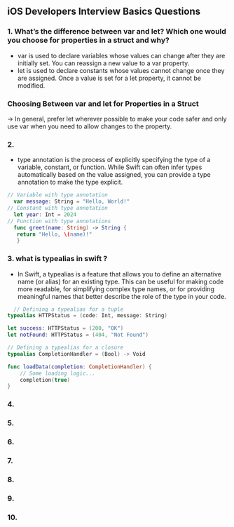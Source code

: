    ##                                              iOS Developers Interview Basics Questions
### 1. What’s the difference between var and let? Which one would you choose for properties in a struct and why?
  - var is used to declare variables whose values can change after they are initially set. You can reassign a new value to a var property.
  - let is used to declare constants whose values cannot change once they are assigned. Once a value is set for a let property, it cannot be 
             modified.
   ###                            Choosing Between var and let for Properties in a Struct
   -> In general, prefer let wherever possible to make your code safer and only use var when you need to allow changes to the property.

### 2.
   - type annotation is the process of explicitly specifying the type of a variable, constant, or function. While Swift can often infer types automatically 
     based on the value assigned, you can provide a type annotation to make the type explicit.

    
   ```swift
   // Variable with type annotation
     var message: String = "Hello, World!"
   // Constant with type annotation
     let year: Int = 2024
   // Function with type annotations
     func greet(name: String) -> String {
      return "Hello, \(name)!"
      }
   ```
     
### 3. what is  typealias in swift ?
   - In Swift, a typealias is a feature that allows you to define an alternative name (or alias) for an existing type. This can be useful for making code 
     more readable, for simplifying complex type names, or for providing meaningful names that better describe the role of the type in your code.

```swift
  // Defining a typealias for a tuple
typealias HTTPStatus = (code: Int, message: String)

let success: HTTPStatus = (200, "OK")
let notFound: HTTPStatus = (404, "Not Found")

// Defining a typealias for a closure
typealias CompletionHandler = (Bool) -> Void

func loadData(completion: CompletionHandler) {
    // Some loading logic...
    completion(true)
}
   ```

### 4.

### 5.

### 6.

### 7.

### 8.

### 9.

### 10.
